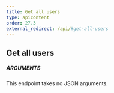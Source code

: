 ```yaml
---
title: Get all users
type: apicontent
order: 27.3
external_redirect: /api/#get-all-users
---
```


## Get all users
##### ARGUMENTS

This endpoint takes no JSON arguments.
